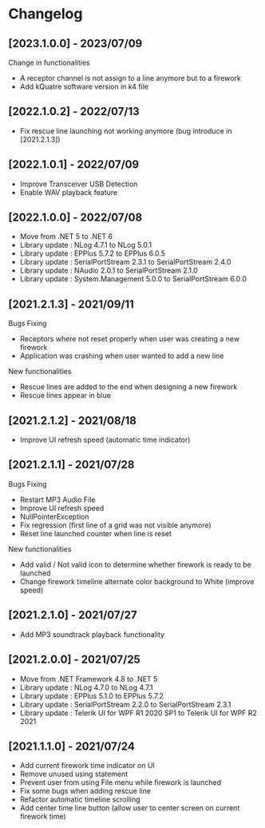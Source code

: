 # Changelog

## [2023.1.0.0] - 2023/07/09

Change in functionalities

* A receptor channel is not assign to a line anymore but to a firework
* Add kQuatre software version in k4 file

## [2022.1.0.2] - 2022/07/13

* Fix rescue line launching not working anymore (bug introduce in [2021.2.1.3])

## [2022.1.0.1] - 2022/07/09

* Improve Transceiver USB Detection
* Enable WAV playback feature

## [2022.1.0.0] - 2022/07/08

* Move from .NET 5 to .NET 6
* Library update : NLog 4.7.1 to NLog 5.0.1
* Library update : EPPlus 5.7.2 to EPPlus 6.0.5
* Library update : SerialPortStream 2.3.1 to SerialPortStream 2.4.0
* Library update : NAudio 2.0.1 to SerialPortStream 2.1.0
* Library update : System.Management 5.0.0 to SerialPortStream 6.0.0

## [2021.2.1.3] - 2021/09/11

Bugs Fixing

* Receptors where not reset properly when user was creating a new firework
* Application was crashing when user wanted to add a new line 

New functionalities

* Rescue lines are added to the end when designing a new firework
* Rescue lines appear in blue

## [2021.2.1.2] - 2021/08/18

* Improve UI refresh speed (automatic time indicator)

## [2021.2.1.1] - 2021/07/28

Bugs Fixing

* Restart MP3 Audio File
* Improve UI refresh speed
* NullPointerException
* Fix regression (first line of a grid was not visible anymore)
* Reset line launched counter when line is reset

New functionalities

* Add valid / Not valid icon to determine whether firework is ready to be launched
* Change firework timeline alternate color background to White (improve speed)

## [2021.2.1.0] - 2021/07/27

* Add MP3 soundtrack playback functionality 

## [2021.2.0.0] - 2021/07/25

* Move from .NET Framework 4.8 to .NET 5
* Library update : NLog 4.7.0 to NLog 4.7.1
* Library update : EPPlus 5.1.0 to EPPlus 5.7.2
* Library update : SerialPortStream 2.2.0 to SerialPortStream 2.3.1
* Library update : Telerik UI for WPF R1 2020 SP1 to Telerik UI for WPF R2 2021

## [2021.1.1.0] - 2021/07/24

* Add current firework time indicator on UI
* Remove unused using statement
* Prevent user from using File menu while firework is launched
* Fix some bugs when adding rescue line
* Refactor automatic timeline scrolling
* Add center time line button (allow user to center screen on current firework time)